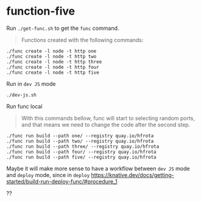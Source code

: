 # function-five

Run `./get-func.sh` to get the `func` command.

> Functions created with the following commands:

```
./func create -l node -t http one
./func create -l node -t http two
./func create -l node -t http three
./func create -l node -t http four
./func create -l node -t http five
```

Run in `dev JS` mode

```
./dev-js.sh
```

Run func local

> With this commands bellow, func will start to selecting random ports, and that means we need to change the code after the second step.

```
./func run build --path one/ --registry quay.io/hfrota
./func run build --path two/ --registry quay.io/hfrota
./func run build --path three/ --registry quay.io/hfrota
./func run build --path four/ --registry quay.io/hfrota
./func run build --path five/ --registry quay.io/hfrota
```

Maybe it will make more sense to have a workflow between `dev JS` mode and `deploy` mode, since in `deploy`
https://knative.dev/docs/getting-started/build-run-deploy-func/#procedure_1
 
 ?? 
